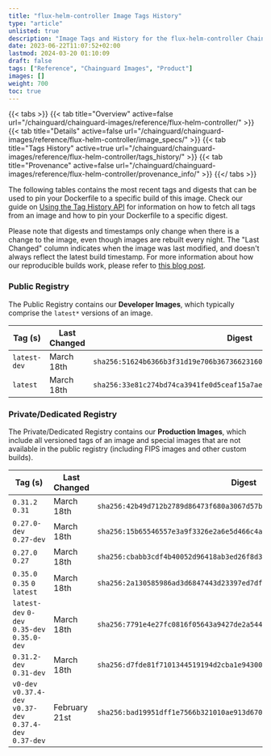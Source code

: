 ```yaml
---
title: "flux-helm-controller Image Tags History"
type: "article"
unlisted: true
description: "Image Tags and History for the flux-helm-controller Chainguard Image"
date: 2023-06-22T11:07:52+02:00
lastmod: 2024-03-20 01:10:09
draft: false
tags: ["Reference", "Chainguard Images", "Product"]
images: []
weight: 700
toc: true
---
```


{{< tabs >}}
{{< tab title="Overview" active=false url="/chainguard/chainguard-images/reference/flux-helm-controller/" >}}
{{< tab title="Details" active=false url="/chainguard/chainguard-images/reference/flux-helm-controller/image_specs/" >}}
{{< tab title="Tags History" active=true url="/chainguard/chainguard-images/reference/flux-helm-controller/tags_history/" >}}
{{< tab title="Provenance" active=false url="/chainguard/chainguard-images/reference/flux-helm-controller/provenance_info/" >}}
{{</ tabs >}}

The following tables contains the most recent tags and digests that can be used to pin your Dockerfile to a specific build of this image. Check our guide on [Using the Tag History API](/chainguard/chainguard-images/using-the-tag-history-api/) for information on how to fetch all tags from an image and how to pin your Dockerfile to a specific digest.

Please note that digests and timestamps only change when there is a change to the image, even though images are rebuilt every night. The "Last Changed" column indicates when the image was last modified, and doesn't always reflect the latest build timestamp. For more information about how our reproducible builds work, please refer to [this blog post](https://www.chainguard.dev/unchained/reproducing-chainguards-reproducible-image-builds).

### Public Registry
The Public Registry contains our **Developer Images**, which typically comprise the `latest*` versions of an image.

| Tag (s)       | Last Changed | Digest                                                                    |
|---------------|--------------|---------------------------------------------------------------------------|
|  `latest-dev` | March 18th   | `sha256:51624b6366b3f31d19e706b367366231606be1563e57522f19ef5d567e7afd60` |
|  `latest`     | March 18th   | `sha256:33e81c274bd74ca3941fe0d5ceaf15a7ae85f638e58696cab3bf713b90f515d1` |


### Private/Dedicated Registry
The Private/Dedicated Registry contains our **Production Images**, which include all versioned tags of an image and special images that are not available in the public registry (including FIPS images and other custom builds).

| Tag (s)                                                     | Last Changed  | Digest                                                                    |
|-------------------------------------------------------------|---------------|---------------------------------------------------------------------------|
|  `0.31.2` `0.31`                                            | March 18th    | `sha256:42b49d712b2789d86473f680a3067d57bc31b4533cc2cee492ef881603cb3e2b` |
|  `0.27.0-dev` `0.27-dev`                                    | March 18th    | `sha256:15b65546557e3a9f3326e2a6e5d466c4a759733c245f06ea54b8258e69f67be3` |
|  `0.27.0` `0.27`                                            | March 18th    | `sha256:cbabb3cdf4b40052d96418ab3ed26f8d39e7c4b8222e5bdcce5029e2f567e924` |
|  `0.35.0` `0.35` `0` `latest`                               | March 18th    | `sha256:2a130585986ad3d6847443d23397ed7dfa019649a1c4bc6e8a1f094c8e49dfba` |
|  `latest-dev` `0-dev` `0.35-dev` `0.35.0-dev`               | March 18th    | `sha256:7791e4e27fc0816f05643a9427de2a544dc905afde85f989d550927c4aefb7e0` |
|  `0.31.2-dev` `0.31-dev`                                    | March 18th    | `sha256:d7fde81f7101344519194d2cba1e9430031c1ff03431d95294de12f95d8c4c11` |
|  `v0-dev` `v0.37.4-dev` `v0.37-dev` `0.37.4-dev` `0.37-dev` | February 21st | `sha256:bad19951dff1e7566b321010ae913d670bf160b6594b7b9ba0dd502a08c86ca0` |

